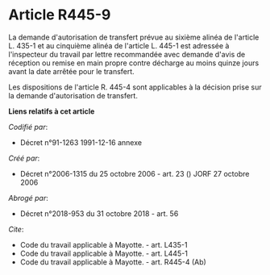 # Article R445-9

La demande d'autorisation de transfert prévue au sixième alinéa de l'article L. 435-1 et au cinquième alinéa de l'article L.
445-1 est adressée à l'inspecteur du travail par lettre recommandée avec demande d'avis de réception ou remise en main propre
contre décharge au moins quinze jours avant la date arrêtée pour le transfert. 

Les dispositions de l'article R. 445-4 sont applicables à la décision prise sur la demande d'autorisation de transfert.

**Liens relatifs à cet article**

_Codifié par_:

  - Décret n°91-1263 1991-12-16 annexe

_Créé par_:

  - Décret n°2006-1315 du 25 octobre 2006 - art. 23 () JORF 27 octobre 2006

_Abrogé par_:

  - Décret n°2018-953 du 31 octobre 2018 - art. 56

_Cite_:

  - Code du travail applicable à Mayotte. - art. L435-1
  - Code du travail applicable à Mayotte. - art. L445-1
  - Code du travail applicable à Mayotte. - art. R445-4 (Ab)
